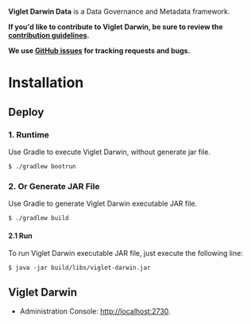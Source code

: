 
**Viglet Darwin Data** is a Data Governance and Metadata framework.
 
**If you'd like to contribute to Viglet Darwin, be sure to review the [contribution
guidelines](CONTRIBUTING.md).**

**We use [GitHub issues](https://github.com/opendarwin/darwin/issues) for tracking requests and bugs.**

# Installation

## Deploy 

### 1. Runtime

Use Gradle to execute Viglet Darwin, without generate jar file.

```shell
$ ./gradlew bootrun
```


### 2. Or Generate JAR File

Use Gradle to generate Viglet Darwin executable JAR file.

```shell
$ ./gradlew build
```

#### 2.1 Run

To run Viglet Darwin executable JAR file, just execute the following line:

```shell
$ java -jar build/libs/viglet-darwin.jar
```

## Viglet Darwin
* Administration Console: [http://localhost:2730](http://localhost:2730).